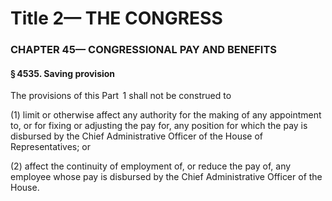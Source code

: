 
# Title 2— THE CONGRESS
### CHAPTER 45— CONGRESSIONAL PAY AND BENEFITS
#### § 4535. Saving provision

The provisions of this Part  1 shall not be construed to

(1) limit or otherwise affect any authority for the making of any appointment to, or for fixing or adjusting the pay for, any position for which the pay is disbursed by the Chief Administrative Officer of the House of Representatives; or

(2) affect the continuity of employment of, or reduce the pay of, any employee whose pay is disbursed by the Chief Administrative Officer of the House.
